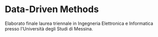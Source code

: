 # Data-Driven Methods
Elaborato finale laurea triennale in Ingegneria Elettronica e Informatica presso l'Università degli Studi di Messina.
